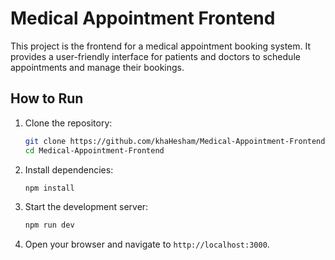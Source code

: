 # Medical Appointment Frontend

This project is the frontend for a medical appointment booking system. It provides a user-friendly interface for patients and doctors to schedule appointments and manage their bookings.

## How to Run

1. Clone the repository:
    ```bash
    git clone https://github.com/khaHesham/Medical-Appointment-Frontend.git
    cd Medical-Appointment-Frontend
    ```

2. Install dependencies:
    ```bash
    npm install
    ```

3. Start the development server:
    ```bash
    npm run dev
    ```

4. Open your browser and navigate to `http://localhost:3000`.
